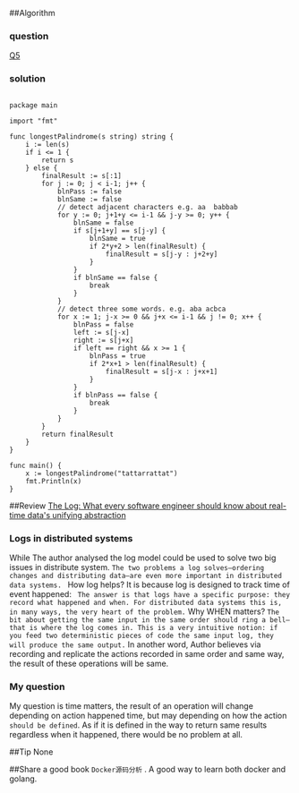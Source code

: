 ##Algorithm
### question
[Q5](https://leetcode.com/problems/longest-palindromic-substring/)
### solution
```cassandraql

package main

import "fmt"

func longestPalindrome(s string) string {
	i := len(s)
	if i <= 1 {
		return s
	} else {
		finalResult := s[:1]
		for j := 0; j < i-1; j++ {
			blnPass := false
			blnSame := false
			// detect adjacent characters e.g. aa  babbab
			for y := 0; j+1+y <= i-1 && j-y >= 0; y++ {
				blnSame = false
				if s[j+1+y] == s[j-y] {
					blnSame = true
					if 2*y+2 > len(finalResult) {
						finalResult = s[j-y : j+2+y]
					}
				}
				if blnSame == false {
					break
				}
			}
			// detect three some words. e.g. aba acbca
			for x := 1; j-x >= 0 && j+x <= i-1 && j != 0; x++ {
				blnPass = false
				left := s[j-x]
				right := s[j+x]
				if left == right && x >= 1 {
					blnPass = true
					if 2*x+1 > len(finalResult) {
						finalResult = s[j-x : j+x+1]
					}
				}
				if blnPass == false {
					break
				}
			}
		}
		return finalResult
	}
}

func main() {
	x := longestPalindrome("tattarrattat")
	fmt.Println(x)
}

```

##Review
[The Log: What every software engineer should know about real-time data's unifying abstraction](https://engineering.linkedin.com/distributed-systems/log-what-every-software-engineer-should-know-about-real-time-datas-unifying)
### Logs in distributed systems

While The author analysed the log model could be used to solve two big issues in distribute system.
`The two problems a log solves—ordering changes and distributing data—are even more important in distributed data systems. `
How log helps? It is because log is designed to track time of event happened:
` The answer is that logs have a specific purpose: they record what happened and when. For distributed data systems this is, in many ways, the very heart of the problem.`
Why WHEN matters?
`The bit about getting the same input in the same order should ring a bell—that is where the log comes in. This is a very intuitive notion: if you feed two deterministic pieces of code the same input log, they will produce the same output.`
In another word, 
Author believes via recording and replicate the actions recorded in same order and same way, the result of these operations will be same.
### My question
My question is time matters, the result of an operation will change depending on action happened time, but may depending on how the action `should be defined`. As if it is defined in the way to return same results regardless when it happened, there would be no problem at all.

##Tip
None

##Share
a good book `Docker源码分析` . A good way to learn both docker and golang. 